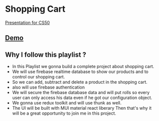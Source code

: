 # Shopping Cart
[Presentation for CS50](https://youtu.be/CVT3GlA19mQ)


## [Demo](https://dev-mentor-shopping-cart.netlify.app/)
## Why I follow this playlist ?
- In this Playlist we gonna build a complete project about shopping cart.
- We will use firebase realtime database to show our products and to control our shopping cart.
- So we can add, subtract and delete a product in the shopping cart.
- also will use firebase authentication
- We will secure the firebase database data and will put rolls so every user can only access his data even if he got our configuration object.
- We gonna use redux toolkit and will use thunk as well.
- The UI will be built with MUI material react liberary
Then that's why it will be a great opportunity to join me in this project.
